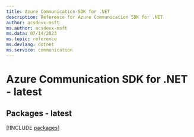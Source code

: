 ```yaml
---
title: Azure Communication SDK for .NET
description: Reference for Azure Communication SDK for .NET
author: acsdevx-msft
ms.author: acsdevx-msft
ms.data: 07/14/2023
ms.topic: reference
ms.devlang: dotnet
ms.service: communication
---
```

# Azure Communication SDK for .NET - latest
## Packages - latest
[!INCLUDE [packages](communication-index.md)]